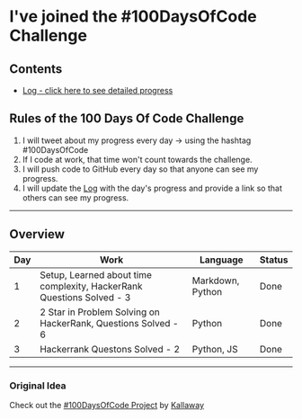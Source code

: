 # I've joined the #100DaysOfCode Challenge

## Contents
* [Log - click here to see detailed progress](log.md)

## Rules of the 100 Days Of Code Challenge

1. I will tweet about my progress every day -> using the hashtag #100DaysOfCode
2. If I code at work, that time won't count towards the challenge.
3. I will push code to GitHub every day so that anyone can see my progress.
4. I will update the [Log](log.md) with the day's progress and provide a link so that others can see my progress.

---

## Overview

| Day | Work | Language | Status |
--|--|--|--|
| 1 | Setup, Learned about time complexity, HackerRank Questions Solved - 3 | Markdown, Python | Done
| 2 | 2 Star in Problem Solving on HackerRank, Questions Solved - 6 | Python | Done
| 3 | Hackerrank Questons Solved - 2 | Python, JS | Done


---

### Original Idea

Check out the [#100DaysOfCode Project](https://www.100daysofcode.com/) by [Kallaway](https://github.com/kallaway)